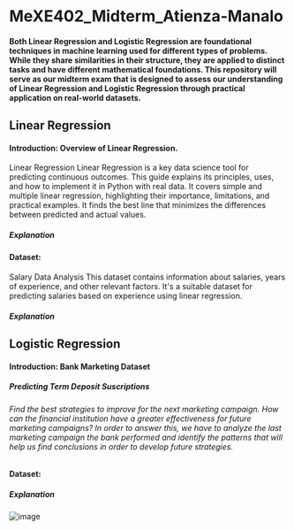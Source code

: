 # MeXE402_Midterm_Atienza-Manalo
#### Both Linear Regression and Logistic Regression are foundational techniques in machine learning used for different types of problems. While they share similarities in their structure, they are applied to distinct tasks and have different mathematical foundations. This repository will serve as our midterm exam that is designed to assess our understanding of Linear Regression and Logistic Regression through practical application on real-world datasets.

## Linear Regression
#### Introduction: Overview of Linear Regression.
Linear Regression
	Linear Regression is a key data science tool for predicting continuous outcomes. This guide explains its principles, uses, and how to implement it in Python with real data. It covers simple and multiple linear regression, highlighting their importance, limitations, and practical examples.  It finds the best line that minimizes the differences between predicted and actual values.

##### Explanation
#### Dataset:
  Salary Data Analysis
	This dataset contains information about salaries, years of experience, and other relevant factors. It's a suitable dataset for predicting salaries based on experience using linear regression.

##### Explanation

## Logistic Regression 
#### Introduction: Bank Marketing Dataset
##### Predicting Term Deposit Suscriptions
###### Find the best strategies to improve for the next marketing campaign. How can the financial institution have a greater effectiveness for future marketing campaigns? In order to answer this, we have to analyze the last marketing campaign the bank performed and identify the patterns that will help us find conclusions in order to develop future strategies.

#### Dataset:
##### Explanation
![image](https://github.com/user-attachments/assets/be9096cd-e27a-44e2-b681-33ca4e35f352)
